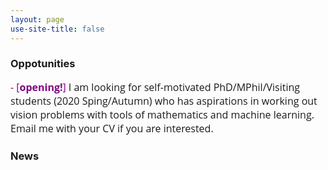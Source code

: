 ```yaml
---
layout: page
use-site-title: false
---
```


### Oppotunities
<p><span style="color:#800080; font-size: 16px; font-family: 'Open Sans', 'Helvetica Neue', Helvetica, Arial, sans-serif; text-align: justify;">
- [<strong>opening!</strong>]</span> 
<span style="font-size: 16px; font-family: 'Open Sans', 'Helvetica Neue', Helvetica, Arial, sans-serif; text-align: justify;">
I am looking for self-motivated PhD/MPhil/Visiting students (2020 Sping/Autumn) who has aspirations in working out vision problems 
with tools of mathematics and machine learning. Email me with your CV if you are interested.
</span></p>

### News
